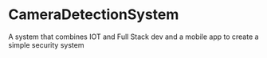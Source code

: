 # CameraDetectionSystem
A system that combines IOT and Full Stack dev and a mobile app to create a simple security system
